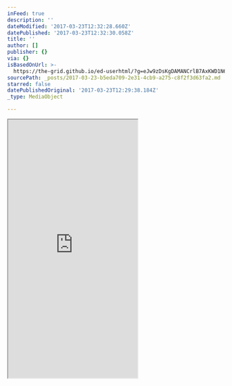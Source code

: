 ```yaml
---
inFeed: true
description: ''
dateModified: '2017-03-23T12:32:28.660Z'
datePublished: '2017-03-23T12:32:30.058Z'
title: ''
author: []
publisher: {}
via: {}
isBasedOnUrl: >-
  https://the-grid.github.io/ed-userhtml/?g=eJw9zDsKgDAMANCrlB7AxKWD1N6lpBEr9kOSxds7CM4PXlSSOs2p0O5Ps6kbAJWOuC6t3sOEeaHRgEa3XDsLIAYM4cdLvcv6dHKFD5YU4SvTC7ufH-c
sourcePath: _posts/2017-03-23-b5eda709-2e31-4cb9-a275-c8f2f3d63fa2.md
starred: false
datePublishedOriginal: '2017-03-23T12:29:38.184Z'
_type: MediaObject

---
```

<iframe src="https://the-grid.github.io/ed-userhtml/?g=eJw9zDsKgDAMANCrlB7AxKWD1N6lpBEr9kOSxds7CM4PXlSSOs2p0O5Ps6kbAJWOuC6t3sOEeaHRgEa3XDsLIAYM4cdLvcv6dHKFD5YU4SvTC7ufH-c" height="600" style=""></iframe>